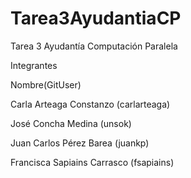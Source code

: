 Tarea3AyudantiaCP
=================

Tarea 3 Ayudantía Computación Paralela


Integrantes

Nombre(GitUser)

Carla Arteaga Constanzo (carlarteaga)

José Concha Medina (unsok)

Juan Carlos Pérez Barea (juankp)

Francisca Sapiains Carrasco (fsapiains)
